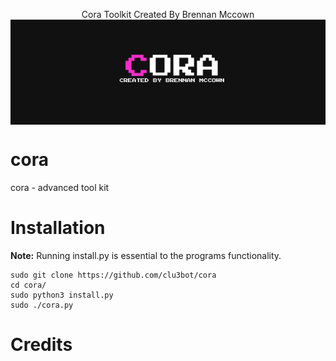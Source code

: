 
<p align=center>
Cora Toolkit Created By Brennan Mccown
 
<img src=media/cora.png align=center alt=banner />

</p>

# cora
cora - advanced tool kit

# Installation

**Note:** Running install.py is essential to the programs functionality. 
```
sudo git clone https://github.com/clu3bot/cora
cd cora/
sudo python3 install.py
sudo ./cora.py
```

# Credits

